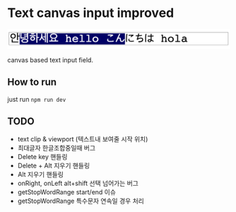 # Text canvas input improved

![Alt text](./meta/sample.png "Title")

canvas based text input field.

## How to run

just run `npm run dev`

## TODO

- text clip & viewport (텍스트내 보여줄 시작 위치)
- 최대글자 한글조합중일때 버그
- Delete key 핸들링
- Delete + Alt 지우기 핸들링
- Alt 지우기 핸들링
- onRight, onLeft alt+shift 선택 넘어가는 버그
- getStopWordRange start/end 이슈
- getStopWordRange 특수문자 연속일 경우 처리